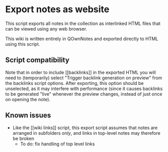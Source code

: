 # Export notes as website

This script exports all notes in the collection as interlinked HTML files that can be viewed using any web browser.

This wiki is written entirely in QOwnNotes and exported directly to HTML using this script.

## Script compatibility

Note that in order to include [[backlinks]] in the exported HTML you will need to (temporarily) select "Trigger backlink generation on preview" from the backlinks script options. After exporting, this option should be unselected, as it may interfere with performance (since it causes backlinks to be generated "live" whenever the preview changes, instead of just once on opening the note).

## Known issues

* Like the [[wiki links]] script, this export script assumes that notes are arranged in subfolders _only_, and links in top-level notes may therefore be broken
  * To do: fix handling of top level links
